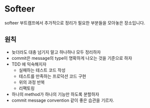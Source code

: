 # Softeer
softeer 부트캠프에서 추가적으로 정리가 필요한 부분들을 모아놓은 장소입니다.

## 원칙
- 늦더라도 대충 넘기지 말고 하나하나 모두 정리하자
- commit은 message의 type이 명확하게 나오는 것을 기준으로 하자
- TDD 에 익숙해지자
     + 실패하는 테스트 코드 작성
     + 테스트를 만족하는 프로덕션 코드 구현
     + 위의 과정 반복
     + 리팩토링
- 하나의 method가 하나의 기능만 하도록 분할하자
- commit message convention 같이 좋은 습관을 기르자.
